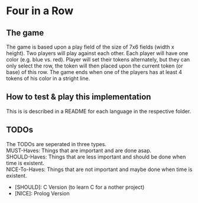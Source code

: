# Four in a Row 

## The game
The game is based upon a play field of the size of 7x6 fields (width x height). Two players will play against each other. Each player will have one color (e.g. blue vs. red). Player will set their tokens alternately, but they can only select the row, the token will then placed upon the current token (or base) of this row. The game ends when one of the players has at least 4 tokens of his color in a stright line.

## How to test & play this implementation

This is is described in a README for each language in the respective folder.

## TODOs

The TODOs are seperated in three types. <br>
MUST-Haves: Things that are important and are done asap. <br>
SHOULD-Haves: Things that are less important and should be done when time is existent. <br>
NICE-To-Haves: Things that are not important and maybe done when time is existent. <br>

- [SHOULD]: C Version (to learn C for a nother project)
- [NICE]: Prolog Version


